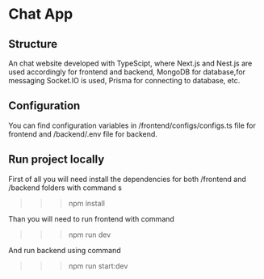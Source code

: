 # Chat App

## Structure
An chat website developed with TypeScipt, where Next.js and Nest.js are used accordingly for frontend and backend, MongoDB for database,for messaging Socket.IO is used, Prisma for connecting to database, etc.

## Configuration
You can find configuration variables in /frontend/configs/configs.ts file for frontend and /backend/.env file for backend.

## Run project locally
First of all you will need install the dependencies for both 
/frontend and /backend folders with command s

>>> npm install

Than you will need to run frontend with command 

>>> npm run dev 

And run backend using command

>>> npm run start:dev